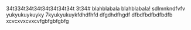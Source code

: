 34t334t34t34t34t34t34t34t 3t34# blahblabala
blahblabala!
sdlmnkndfvfv
yukyukuykuyky
7kyukyukuykfdhdfhfd
dfgdhdfhgdf
dfbdfbdfbdfbdfb
xcvcxvxcvxcvfgbfgbfgbfg
